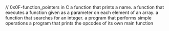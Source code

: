 // 0x0F-function_pointers in C
a function that prints a name.
a function that executes a function given as a parameter on each element of an array.
a function that searches for an integer.
a program that performs simple operations
a program that prints the opcodes of its own main function